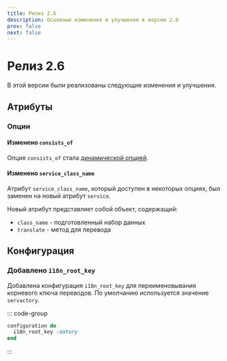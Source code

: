 ```yaml
---
title: Релиз 2.6
description: Основные изменения и улучшения в версии 2.6
prev: false
next: false
---
```


# Релиз 2.6

В этой версии были реализованы следующие изменения и улучшения.

## Атрибуты

### Опции

#### Изменено `consists_of`

Опция `consists_of` стала [динамической опцией](../guide/options/dynamic#опция-consists-of).

#### Изменено `service_class_name`

Атрибут `service_class_name`, который доступен в некоторых опциях, был заменен на новый атрибут `service`.

Новый атрибут представляет собой объект, содержащий:
- `class_name` - подготовленный набор данных
- `translate` - метод для перевода

## Конфигурация

### Добавлено `i18n_root_key`

Добавлена конфигурация `i18n_root_key` для переименовывания корневого ключа переводов.
По умолчанию используется значение `servactory`.

::: code-group

```ruby [app/services/application_service/base.rb]
configuration do
  i18n_root_key :datory
end
```

:::
